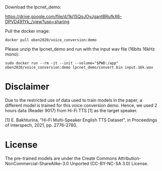 Download the lpcnet_demo: 

https://drive.google.com/file/d/1kj1SQgJOyJgantBRufkX6-DPVD491Yk_/view?usp=sharing

Pull the docker image:

```docker pull oben2020/voice_conversion:demo```

Please unzip the lpcnet_demo and run with the input wav file (16bits 16kHz mono):

```sudo docker run --rm -it --init --volume="$PWD:/app" oben2020/voice_conversion:demo lpcnet_demo/convert.bin input.16k.wav```

# Disclaimer
Due to the restricted use of data used to train models in the paper, a different model is trained for this voice conversion demo. Hence, we used 2 hours data (Reader 9017) from Hi-Fi TTS [1] as the target speaker.

[1] E. Bakhturina, "Hi-Fi Multi-Speaker English TTS Dataset", in Proceedings of Interspech, 2021, pp. 2776-2780.

# License
The pre-trained models are under the Create Commons Attribution-NonCommercial-ShareAlike-3.0 Unported (CC-BY-NC-SA 3.0) License.

